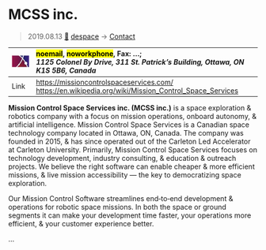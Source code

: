 # MCSS inc.
> 2019.08.13 [🚀](../index/index.md) [despace](index.md) → [Contact](contact.md)

|[![](f/contact/m/mcss_inc_logo1_thumb.jpg)](f/contact/m/mcss_inc_logo1.png)|<mark>noemail</mark>, <mark>noworkphone</mark>, Fax: …;<br> *1125 Colonel By Drive, 311 St. Patrick’s Building, Ottawa, ON K1S 5B6, Canada*|
|:--|:--|
|Link|<https://missioncontrolspaceservices.com/><br> <https://en.wikipedia.org/wiki/Mission_Control_Space_Services>|

**Mission Control Space Services inc. (MCSS inc.)** is a space exploration & robotics company with a focus on mission operations, onboard autonomy, & artificial intelligence. Mission Control Space Services is a Canadian space technology company located in Ottawa, ON, Canada. The company was founded in 2015, & has since operated out of the Carleton Led Accelerator at Carleton University. Primarily, Mission Control Space Services focuses on technology development, industry consulting, & education & outreach projects. We believe the right software can enable cheaper & more efficient missions, & live mission accessibility — the key to democratizing space exploration.

Our Mission Control Software streamlines end‑to‑end development & operations for robotic space missions. In both the space or ground segments it can make your development time faster, your operations more efficient, & your customer experience better.

<p style="page-break-after:always"> </p>

…
